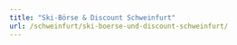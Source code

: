 ```yaml
---
title: "Ski-Börse & Discount Schweinfurt"
url: /schweinfurt/ski-boerse-und-discount-schweinfurt/
---
```

